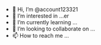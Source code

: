 - 👋 Hi, I’m @account123321
- 👀 I’m interested in ...er
- 🌱 I’m currently learning ...
- 💞️ I’m looking to collaborate on ...
- 📫 How to reach me ...

<!---
account123321/account123321 is a ✨ special ✨ repository because its `README.md` (this file) appears on your GitHub profile.
You can click the Preview link to take a look at your changes.
--->

